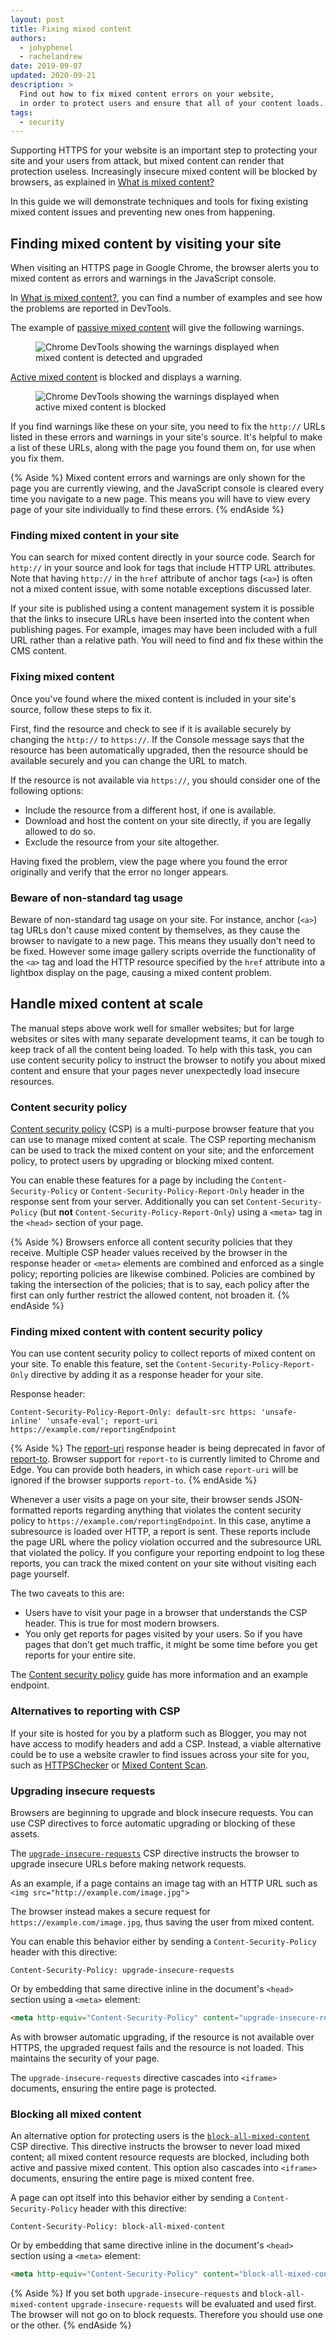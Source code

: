 ```yaml
---
layout: post
title: Fixing mixed content
authors:
  - johyphenel
  - rachelandrew
date: 2019-09-07
updated: 2020-09-21
description: >
  Find out how to fix mixed content errors on your website,
  in order to protect users and ensure that all of your content loads.
tags:
  - security
---
```


Supporting HTTPS for your website is an important step to protecting your site and your users from attack,
but mixed content can render that protection useless.
Increasingly insecure mixed content will be blocked by browsers, as explained in [What is mixed content?](/what-is-mixed-content)

In this guide we will demonstrate techniques and tools for fixing existing mixed content issues
and preventing new ones from happening.

## Finding mixed content by visiting your site

When visiting an HTTPS page in Google Chrome,
the browser alerts you to mixed content as errors and warnings in the JavaScript console.

In [What is mixed content?](/what-is-mixed-content),
you can find a number of examples and see how the problems are reported in DevTools.

The example of [passive mixed content](https://passive-mixed-content.glitch.me/) will give the following warnings.

<figure class="w-figure">
  <img class="w-screenshot"
      src="passive-mixed-content.jpg"
      alt="Chrome DevTools showing the warnings displayed when mixed content is detected and upgraded">
</figure>

[Active mixed content](https://active-mixed-content.glitch.me/) is blocked and displays a warning.

<figure class="w-figure">
  <img class="w-screenshot"
      src="active-mixed-content.jpg"
      alt="Chrome DevTools showing the warnings displayed when active mixed content is blocked">
</figure>

If you find warnings like these on your site,
you need to fix the `http://` URLs listed in these errors and warnings in your site's source.
It's helpful to make a list of these URLs, along with the page you found them on, for use when you fix them.

{% Aside %}
Mixed content errors and warnings are only shown for the page you are currently viewing,
and the JavaScript console is cleared every time you navigate to a new  page.
This means you will have to view every page of your site individually to find these errors.
{% endAside %}

### Finding mixed content in your site

You can search for mixed content directly in your source code.
Search for `http://` in your source and look for tags that include HTTP URL attributes.
Note that having `http://` in the `href` attribute of anchor tags (`<a>`)
is often not a mixed content issue, with some notable exceptions discussed later.

If your site is published using a content management system
it is possible that the links to insecure URLs have been inserted into the content when publishing pages.
For example, images may have been included with a full URL rather than a relative path.
You will need to find and fix these within the CMS content.

### Fixing mixed content

Once you've found where the mixed content is included in your site's source,
follow these steps to fix it.

First, find the resource and check to see if it is available securely by changing the `http://` to `https://`.
If the Console message says that the resource has been automatically upgraded,
then the resource should be available securely and you can change the URL to match.

If the resource is not available via `https://`, you should consider one of the following options:

* Include the resource from a different host, if one is available.
* Download and host the content on your site directly, if you are legally allowed to do so.
* Exclude the resource from your site altogether.

Having fixed the problem,
view the page where you found the error originally and verify that the error no longer appears.

### Beware of non-standard tag usage

Beware of non-standard tag usage on your site.
For instance, anchor (`<a>`) tag URLs don't cause mixed content by themselves,
as they cause the browser to navigate to a new page.
This means they usually don't need to be fixed.
However some image gallery scripts override the functionality of the `<a>`
tag and load the HTTP resource specified by the `href` attribute into a lightbox display on the page,
causing a mixed content problem.

## Handle mixed content at scale

The manual steps above work well for smaller websites;
but for large websites or sites with many separate development teams,
it can be tough to keep track of all the content being loaded.
To help with this task, you can use content security policy
to instruct the browser to notify you about mixed content and ensure that your pages never unexpectedly load insecure resources.

### Content security policy

[Content security policy](https://developers.google.com/web/fundamentals/security/csp/) (CSP)
is a multi-purpose browser feature that you can use to manage mixed content at scale.
The CSP reporting mechanism can be used to track the mixed content on your site;
and the enforcement policy, to protect users by upgrading or blocking mixed content.

You can enable these features for a page by including the
`Content-Security-Policy` or `Content-Security-Policy-Report-Only` header in the response sent from your server.
Additionally you can set `Content-Security-Policy`
(but **not** `Content-Security-Policy-Report-Only`) using a `<meta>` tag in the `<head>` section of your page.

{% Aside %}
Browsers enforce all content security policies that they receive.
Multiple CSP header values received by the browser in the response header or
`<meta>` elements are combined and enforced as a single policy;
reporting policies are likewise combined.
Policies are combined by taking the intersection of the policies;
that is to say, each policy after the first can only further restrict the allowed content, not broaden it.
{% endAside %}

### Finding mixed content with content security policy

You can use content security policy to collect reports of mixed content on your site.
To enable this feature, set the `Content-Security-Policy-Report-Only` directive by adding it as a response header for your site.

Response header:

`Content-Security-Policy-Report-Only: default-src https: 'unsafe-inline' 'unsafe-eval'; report-uri https://example.com/reportingEndpoint`

{% Aside %}
The [report-uri]() response header is being deprecated in favor of
[report-to](https://developer.mozilla.org/en-US/docs/Web/HTTP/Headers/Content-Security-Policy/report-to).
Browser support for `report-to` is currently limited to Chrome and Edge.
You can provide both headers, in which case `report-uri` will be ignored if the browser supports `report-to`.
{% endAside %}

Whenever a user visits a page on your site,
their browser sends JSON-formatted reports regarding anything that violates the content security policy to
`https://example.com/reportingEndpoint`.
In this case, anytime a subresource is loaded over HTTP, a report is sent.
These reports include the page URL where the policy violation occurred and the subresource URL that violated the policy.
If you configure your reporting endpoint to log these reports,
you can track the mixed content on your site without visiting each page yourself.

The two caveats to this are:

* Users have to visit your page in a browser that understands the CSP header. This is true for most modern browsers.
* You only get reports for pages visited by your users.
So if you have pages that don't get much traffic,
it might be some time before you get reports for your entire site.

The [Content security policy](https://developers.google.com/web/fundamentals/security/csp/)
guide has more information and an example endpoint.

### Alternatives to reporting with CSP

If your site is hosted for you by a platform such as Blogger,
you may not have access to modify headers and add a CSP.
Instead, a viable alternative could be to use a website crawler to find issues across your site for you, such as
[HTTPSChecker](https://httpschecker.net/how-it-works#httpsChecker)
or
[Mixed Content Scan](https://github.com/bramus/mixed-content-scan).

### Upgrading insecure requests

Browsers are beginning to upgrade and block insecure requests.
You can use CSP directives to force automatic upgrading or blocking of these assets.

The [`upgrade-insecure-requests`](https://www.w3.org/TR/upgrade-insecure-requests/)
CSP directive instructs the browser to upgrade insecure URLs before making network requests.

As an example, if a page contains an image tag with an HTTP URL such as
`<img src="http://example.com/image.jpg">`

The browser instead makes a secure request for
`https://example.com/image.jpg`, thus saving the user from mixed content.

You can enable this behavior either by sending a `Content-Security-Policy` header with this directive:

```stl
Content-Security-Policy: upgrade-insecure-requests
```

Or by embedding that same directive inline in the document's `<head>`
section using a `<meta>` element:

```html
<meta http-equiv="Content-Security-Policy" content="upgrade-insecure-requests">
```

As with browser automatic upgrading, if the resource is not available over HTTPS,
the upgraded request fails and the resource is not loaded.
This maintains the security of your page.

The `upgrade-insecure-requests` directive cascades into `<iframe>` documents,
ensuring the entire page is protected.

### Blocking all mixed content

An alternative option for protecting users is the
[`block-all-mixed-content`](https://www.w3.org/TR/mixed-content/#strict-checking) CSP directive.
This directive instructs the browser to never load mixed content;
all mixed content resource requests are blocked,
including both active and passive mixed content.
This option also cascades into `<iframe>` documents, ensuring the entire page is mixed content free.

A page can opt itself into this behavior either by sending a
`Content-Security-Policy` header with this directive:

```stl
Content-Security-Policy: block-all-mixed-content
```

Or by embedding that same directive inline in the document's `<head>`
section using a `<meta>` element:

```html
<meta http-equiv="Content-Security-Policy" content="block-all-mixed-content">
```

{% Aside %}
If you set both `upgrade-insecure-requests` and `block-all-mixed-content`
`upgrade-insecure-requests` will be evaluated and used first.
The browser will not go on to block requests.
Therefore you should use one or the other.
{% endAside %}

